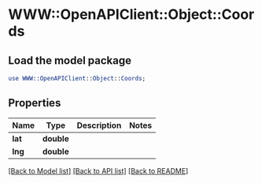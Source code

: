 # WWW::OpenAPIClient::Object::Coords

## Load the model package
```perl
use WWW::OpenAPIClient::Object::Coords;
```

## Properties
Name | Type | Description | Notes
------------ | ------------- | ------------- | -------------
**lat** | **double** |  | 
**lng** | **double** |  | 

[[Back to Model list]](../README.md#documentation-for-models) [[Back to API list]](../README.md#documentation-for-api-endpoints) [[Back to README]](../README.md)



